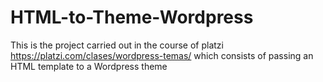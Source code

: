 # HTML-to-Theme-Wordpress
This is the project carried out in the course of platzi https://platzi.com/clases/wordpress-temas/ which consists of passing an HTML template to a Wordpress theme
